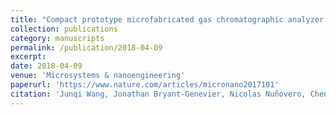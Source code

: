 ```yaml
---
title: "Compact prototype microfabricated gas chromatographic analyzer for autonomous determinations of VOC mixtures at typical workplace concentrations"
collection: publications
category: manuscripts
permalink: /publication/2018-04-09
excerpt: 
date: 2018-04-09
venue: 'Microsystems & nanoengineering'
paperurl: 'https://www.nature.com/articles/micronano2017101'
citation: 'Junqi Wang, Jonathan Bryant-Genevier, Nicolas Nuñovero, Chengyi Zhang, Bruce Kraay, Changhua Zhan, Kee Scholten, Robert Nidetz, Sanketh Buggaveeti, Edward T. Zellers. (2018). &quot;Compact prototype microfabricated gas chromatographic analyzer for autonomous determinations of VOC mixtures at typical workplace concentrations.&quot; <i>Microsystems & nanoengineering</i>. 4(1).'
---
```

<!--The contents above will be part of a list of publications, if the user clicks the link for the publication than the contents of section will be rendered as a full page, allowing you to provide more information about the paper for the reader. When publications are displayed as a single page, the contents of the above "citation" field will automatically be included below this section in a smaller font.-->

